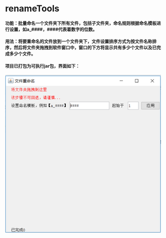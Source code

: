 # renameTools
#### 功能：批量命名一个文件夹下所有文件，包括子文件夹，命名规则根据命名模板进行设置，如a_####，####代表着数字的位数。
#### 用法：将要重命名的文件放到一个文件夹下，文件设置排序方式为按文件名称排序，然后将文件夹拖拽到软件窗口中，窗口的下方将显示共有多少个文件以及已完成多少个文件。
#### 项目已打包为可执行jar包，界面如下：
![image](https://github.com/152056107/renameTools/blob/master/renameTools/out/images/%E7%95%8C%E9%9D%A2.png)
